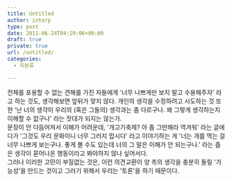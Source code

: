 ```yaml
---
title: Untitled
author: interp
type: post
date: 2011-06-24T04:29:06+00:00
draft: true
private: true
url: /untitled/
categories:
  - 미분류

---
```

<div>
  전체를 포용할 수 없는 견해를 가진 자들에게 '너무 나쁘게만 보지 말고 수용해주자' 라고 하는 것도, 생각해보면 앞뒤가 맞지 않다. 개인의 생각을 수정하려고 시도하는 것 또한 '난 너의 생각이 우리의 (혹은 그들의) 생각과는 좀 다르구나. 왜 그렇게 생각하는지 이해할 수 없구나' 라는 잣대가 되지는 않는가.
</div>

<div>
</div>

<div>
  문장이 안 다듬어져서 이해가 어려운데, '개고기축제? 아 좀 그만해라 역겨워' 라는 글에다가 '그것도 우리 문화이니 너무 그러지 맙시다' 라고 이야기하는 게 '너는 개를 먹는 걸 너무 나쁘게 보는구나. 좋게 볼 수도 있는데 너의 그 말은 이해가 안 되는구나.' 라는 좁은 생각이 묻어나온 행동이라고 봐야하지 않나 싶어서다.&nbsp;
</div>

<div>
</div>

<div>
  그러나 이러한 고민이 부질없는 것은, 이런 의견교환이 양 측의 생각을 충분히 돌릴 '가능성'을 만드는 것이고 그러기 위해서 우리는 '토론'을 하기 때문이다.&nbsp;&nbsp;
</div>